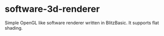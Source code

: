 # software-3d-renderer
Simple OpenGL like software renderer written in BlitzBasic. It supports flat shading.

